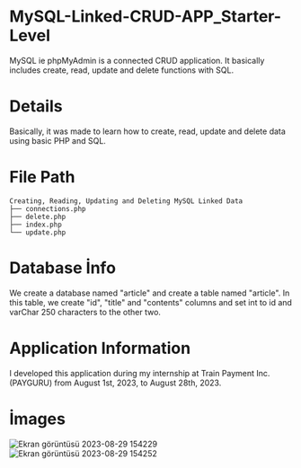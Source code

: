 # MySQL-Linked-CRUD-APP_Starter-Level
MySQL ie phpMyAdmin is a connected CRUD application. It basically includes create, read, update and delete functions with SQL.
# Details
Basically, it was made to learn how to create, read, update and delete data using basic PHP and SQL.
# File Path
```
Creating, Reading, Updating and Deleting MySQL Linked Data
├── connections.php
├── delete.php
├── index.php
└── update.php
```
# Database İnfo
We create a database named "article" and create a table named "article".
In this table, we create "id", "title" and "contents" columns and set int to id and varChar 250 characters to the other two.
# Application Information
I developed this application during my internship at Train Payment Inc. (PAYGURU) from August 1st, 2023, to August 28th, 2023.
# İmages
![Ekran görüntüsü 2023-08-29 154229](https://github.com/omerkilic-0/MySQL-Linked-CRUD-APP_Starter-Level/assets/123635257/15361368-707a-4dbe-bca5-d22b70b0934f)
![Ekran görüntüsü 2023-08-29 154252](https://github.com/omerkilic-0/MySQL-Linked-CRUD-APP_Starter-Level/assets/123635257/3d62e389-66d0-4802-9e36-28c31597972b)
